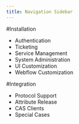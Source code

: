 ```yaml
---
title: Navigation Sidebar
---
```

#Installation
* Authentication
* Ticketing
* Service Management
* System Administration
* UI Customization
* Webflow Customization

#Integration
* Protocol Support
* Attribute Release
* CAS Clients
* Special Cases
